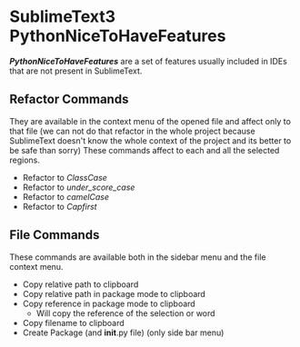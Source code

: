 # SublimeText3 PythonNiceToHaveFeatures
**_PythonNiceToHaveFeatures_** are a set of features usually included in IDEs that are not present in SublimeText.

## Refactor Commands
They are available in the context menu of the opened file and affect only to that file (we can not do that refactor in the whole project because SublimeText doesn't know the whole context of the project and its better to be safe than sorry)
These commands affect to each and all the selected regions.

- Refactor to _ClassCase_
- Refactor to _under\_score\_case_
- Refactor to _camelCase_
- Refactor to _Capfirst_

## File Commands
These commands are available both in the sidebar menu and the file context menu.

- Copy relative path to clipboard
- Copy relative path in package mode to clipboard
- Copy reference in package mode to clipboard
    + Will copy the reference of the selection or word
- Copy filename to clipboard
- Create Package (and __init__.py file) (only side bar menu)
